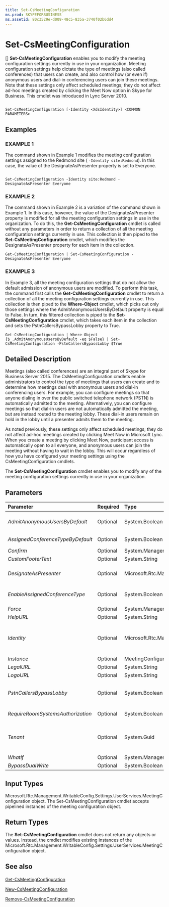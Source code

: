 ```yaml
---
title: Set-CsMeetingConfiguration
ms.prod: SKYPEFORBUSINESS
ms.assetid: 80c3529e-d009-48c5-835a-3740f02b6dd4
---
```



# Set-CsMeetingConfiguration
[]
 **Set-CsMeetingConfiguration** enables you to modify the meeting configuration settings currently in use in your organization. Meeting configuration settings help dictate the type of meetings (also called conferences) that users can create, and also control how (or even if) anonymous users and dial-in conferencing users can join these meetings. Note that these settings only affect scheduled meetings; they do not affect ad-hoc meetings created by clicking the Meet Now option in Skype for Business. This cmdlet was introduced in Lync Server 2010.
  
    
    


```

Set-CsMeetingConfiguration [-Identity <XdsIdentity>] <COMMON PARAMETERS>

```


## Examples


  
    
    

### EXAMPLE 1

The command shown in Example 1 modifies the meeting configuration settings assigned to the Redmond site ( `-Identity site:Redmond`). In this case, the value of the DesignateAsPresenter property is set to Everyone.
  
    
    

```

Set-CsMeetingConfiguration -Identity site:Redmond -DesignateAsPresenter Everyone
```


### EXAMPLE 2

The command shown in Example 2 is a variation of the command shown in Example 1. In this case, however, the value of the DesignateAsPresenter property is modified for all the meeting configuration settings in use in the organization. To do this, the **Get-CsMeetingConfiguration** cmdlet is called without any parameters in order to return a collection of all the meeting configuration settings currently in use. This collection is then piped to the **Set-CsMeetingConfiguration** cmdlet, which modifies the DesignateAsPresenter property for each item in the collection.
  
    
    

```
Get-CsMeetingConfiguration | Set-CsMeetingConfiguration -DesignateAsPresenter Everyone
```


### EXAMPLE 3

In Example 3, all the meeting configuration settings that do not allow the default admission of anonymous users are modified. To perform this task, the command first calls the **Get-CsMeetingConfiguration** cmdlet to return a collection of all the meeting configuration settings currently in use. This collection is then piped to the **Where-Object** cmdlet, which picks out only those settings where the AdmitAnonymousUsersByDefault property is equal to False. In turn, this filtered collection is piped to the **Set-CsMeetingConfiguration** cmdlet, which takes each item in the collection and sets the PstnCallersBypassLobby property to True.
  
    
    

```
Get-CsMeetingConfiguration | Where-Object {$_.AdmitAnonymousUsersByDefault -eq $False} | Set-CsMeetingConfiguration -PstnCallersBypassLobby $True
```


## Detailed Description

Meetings (also called conferences) are an integral part of Skype for Business Server 2015. The CsMeetingConfiguration cmdlets enable administrators to control the type of meetings that users can create and to determine how meetings deal with anonymous users and dial-in conferencing users. For example, you can configure meetings so that anyone dialing in over the public switched telephone network (PSTN) is automatically admitted to the meeting. Alternatively, you can configure meetings so that dial-in users are not automatically admitted the meeting, but are instead routed to the meeting lobby. These dial-in users remain on hold in the lobby until a presenter admits them to the meeting.
  
    
    
As noted previously, these settings only affect scheduled meetings; they do not affect ad-hoc meetings created by clicking Meet Now in Microsoft Lync. When you create a meeting by clicking Meet Now, participant access is automatically open to all everyone, and anonymous users can join the meeting without having to wait in the lobby. This will occur regardless of how you have configured your meeting settings using the CsMeetingConfiguration cmdlets.
  
    
    
The **Set-CsMeetingConfiguration** cmdlet enables you to modify any of the meeting configuration settings currently in use in your organization.
  
    
    

## Parameters



|**Parameter**|**Required**|**Type**|**Description**|
|:-----|:-----|:-----|:-----|
| _AdmitAnonymousUsersByDefault_ <br/> |Optional  <br/> |System.Boolean  <br/> |Determines whether meetings will, by default, allow attendance by anonymous users (that is, by unauthenticated users). Set this value to True if you would like new meetings to allow for attendance by anonymous users by default. Set this value to False if you would prefer that, by default, new meetings do not allow for attendance by anonymous users. The default value is True.  <br/> |
| _AssignedConferenceTypeByDefault_ <br/> |Optional  <br/> |System.Boolean  <br/> |Determines whether new meetings will be configured, by default, as public meetings. Set this value to True to use public meetings by default; set this value to False to use private meetings by default. The default value is True.  <br/> |
| _Confirm_ <br/> |Optional  <br/> |System.Management.Automation.SwitchParameter  <br/> |Prompts you for confirmation before executing the command.  <br/> |
| _CustomFooterText_ <br/> |Optional  <br/> |System.String  <br/> |Text to be used on custom meeting invitations.  <br/> |
| _DesignateAsPresenter_ <br/> |Optional  <br/> |Microsoft.Rtc.Management.WritableConfig.Settings.UserServices.DesignateAsPresenter  <br/> |Indicates which users (besides the meeting organizer) are automatically designated as presenters when they join a meeting. Valid choices are: None; Company; and Everyone. By default, DesignateAsPresenter is set to Company, meaning everyone in your organization will have presenter rights the moment they join a meeting.  <br/> |
| _EnableAssignedConferenceType_ <br/> |Optional  <br/> |System.Boolean  <br/> |Indicates whether users are allowed to schedule public meetings. With a public meeting, the conference ID and the meeting link remain consistent each time the meeting is held. With a private meeting, the conference ID and meeting link change from meeting to meeting. The default value is True.  <br/> |
| _Force_ <br/> |Optional  <br/> |System.Management.Automation.SwitchParameter  <br/> |Suppresses the display of any non-fatal error message that might occur when running the command.  <br/> |
| _HelpURL_ <br/> |Optional  <br/> |System.String  <br/> |URL to a website where users can obtain assistance on joining the meeting.  <br/> |
| _Identity_ <br/> |Optional  <br/> |Microsoft.Rtc.Management.Xds.XdsIdentity  <br/> |Indicates the unique identifier for the collection of meeting configuration settings you want to modify. To refer to the global settings, use this syntax:  `-Identity global`. To refer to a collection configured at the site scope, use syntax similar to this:  `-Identity "site:Redmond"`. Settings configured at the service scope can be referenced using syntax like this:  `-Identity "service:UserServer:atl-cs-001.litwareinc.com"`.  <br/> If this parameter is not specified, then the **Set-CsMeetingConfiguration** cmdlet will modify the global settings. <br/> |
| _Instance_ <br/> |Optional  <br/> |MeetingConfiguration object  <br/> |Allows you to pass a reference to an object to the cmdlet rather than set individual parameter values.  <br/> |
| _LegalURL_ <br/> |Optional  <br/> |System.String  <br/> |URL to a website containing legal information and meeting disclaimers.  <br/> |
| _LogoURL_ <br/> |Optional  <br/> |System.String  <br/> |URL for the image to be used on custom meeting invitations.  <br/> |
| _PstnCallersBypassLobby_ <br/> |Optional  <br/> |System.Boolean  <br/> |Indicates whether users dialing in over a public switched telephone network (PSTN) phone line should automatically be admitted to a meeting. If set to True ($True), PSTN callers will automatically be admitted to the meeting. If set to False ($False), then PSTN callers will initially be routed to the conference lobby. At that point, they will have to wait, on hold, until a conference presenter grants them access to the meeting. The default value is True.  <br/> |
| _RequireRoomSystemsAuthorization_ <br/> |Optional  <br/> |System.Boolean  <br/> |When set to True ($True) all users must be authenticated before they can join a meeting using the Skype for Business Room System. The default value is False ($False).  <br/> |
| _Tenant_ <br/> |Optional  <br/> |System.Guid  <br/> |Globally unique identifier (GUID) of the Office 365 tenant account whose meeting configuration settings are being modified.  <br/> For example:  <br/>  `-Tenant "38aad667-af54-4397-aaa7-e94c79ec2308"` <br/> You can return the tenant ID for each of your tenants by running this command:  <br/>  `Get-CsTenant | Select-Object DisplayName, TenantID` <br/> If you are using a remote session of Windows PowerShell and are connected only to Skype for Business Online you do not have to include the Tenant parameter. Instead, the tenant ID will automatically be filled in for you based on your connection information. The Tenant parameter is primarily for use in a hybrid deployment.  <br/> |
| _WhatIf_ <br/> |Optional  <br/> |System.Management.Automation.SwitchParameter  <br/> |Describes what would happen if you executed the command without actually executing the command.  <br/> |
| _BypassDualWrite_ <br/> |Optional  <br/> |System.Boolean  <br/> |PARAMVALUE: $true | $false  <br/> |
   

## Input Types

Microsoft.Rtc.Management.WritableConfig.Settings.UserServices.MeetingConfiguration object. The Set-CsMeetingConfiguration cmdlet accepts pipelined instances of the meeting configuration object.
  
    
    

## Return Types

The **Set-CsMeetingConfiguration** cmdlet does not return any objects or values. Instead, the cmdlet modifies existing instances of the Microsoft.Rtc.Management.WritableConfig.Settings.UserServices.MeetingConfiguration object.
  
    
    

## See also


#### 


  
    
    
 [Get-CsMeetingConfiguration](get-csmeetingconfiguration.md)
  
    
    
 [New-CsMeetingConfiguration](new-csmeetingconfiguration.md)
  
    
    
 [Remove-CsMeetingConfiguration](remove-csmeetingconfiguration.md)
